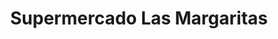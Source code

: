 ---
title: "Supermercado Las Margaritas"
url: /david-sur/supermercado-las-margaritas/
shop: Supermarkt
---